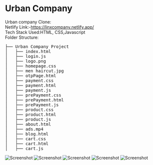 # Urban Company
Urban company Clone:
<br/>
Netlify Link:-https://linxcompany.netlify.app/
<br/>
Tech Stack Used:HTML, CSS,Javascript
<br/>
Folder Structure:
<pre>
├── Urban Company Project
│   ├── index.html
│   ├── login.js
│   ├── logo.png
│   ├── homepage.css
│   ├── men haircut.jpg
│   ├── otpPage.html
│   ├── payment.css
│   ├── payment.html
│   ├── payment.js
│   ├── prePayment.css
│   ├── prePayment.html
│   ├── prePayment.js
│   ├── product.css
│   ├── product.html
│   ├── product.js
│   ├── about.html
│   ├── ads.mp4
│   ├── blog.html
│   ├── cart.css
│   ├── cart.html
│   ├── cart.js
</pre>
![Screenshot](https://github.com/Halderpritam123/Project-sss/blob/main/uc1.png)
![Screenshot](https://github.com/Halderpritam123/Project-sss/blob/main/uc2.png)
![Screenshot](https://github.com/Halderpritam123/Project-sss/blob/main/uc3.png)
![Screenshot](https://github.com/Halderpritam123/Project-sss/blob/main/uc4.png)
![Screenshot](https://github.com/Halderpritam123/Project-sss/blob/main/uc5.png)

